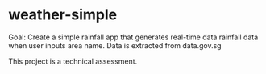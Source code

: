 # weather-simple

Goal:
Create a simple rainfall app that generates real-time data rainfall data when user inputs area name.
Data is extracted from data.gov.sg

This project is a technical assessment.
